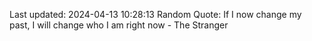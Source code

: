 Last updated: 2024-04-13 10:28:13
Random Quote: If I now change my past, I will change who I am right now - The Stranger